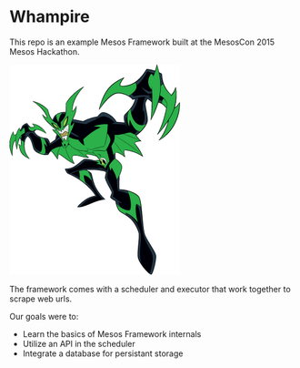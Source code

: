 # Whampire

This repo is an example Mesos Framework built at the MesosCon 2015 Mesos Hackathon.

![logo](whampire.png)

The framework comes with a scheduler and executor that work together to scrape web urls.

Our goals were to:

 - Learn the basics of Mesos Framework internals
 - Utilize an API in the scheduler
 - Integrate a database for persistant storage
